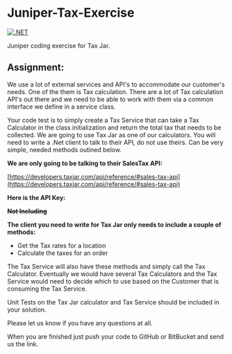 # Juniper-Tax-Exercise

[![.NET](https://github.com/gdearth/Juniper-Tax-Exercise/actions/workflows/dotnet.yml/badge.svg)](https://github.com/gdearth/Juniper-Tax-Exercise/actions/workflows/dotnet.yml)

Juniper coding exercise for Tax Jar.

## Assignment:
We use a lot of external services and API's to accommodate our customer's needs. One of the them is Tax calculation. There are a lot of Tax calculation API's out there and we need to be able to work with them via a common interface we define in a service class.

Your code test is to simply create a Tax Service that can take a Tax Calculator in the class initialization and return the total tax that needs to be collected.
We are going to use Tax Jar as one of our calculators. You will need to write a .Net client to talk to their API, do not use theirs. Can be very simple, needed methods outined below.

**We are only going to be talking to their SalesTax API:**

[https://developers.taxjar.com/api/reference/#sales-tax-api](https://developers.taxjar.com/api/reference/#sales-tax-api)
  
**Here is the API Key:**

**~~Not Including~~**
  
**The client you need to write for Tax Jar only needs to include a couple of methods:**
- Get the Tax rates for a location
- Calculate the taxes for an order


The Tax Service will also have these methods and simply call the Tax Calculator. Eventually we would have several Tax Calculators and the Tax Service would need to decide which to use based on the Customer that is consuming the Tax Service.

Unit Tests on the Tax Jar calculator and Tax Service should be included in your solution.

Please let us know if you have any questions at all.

When you are finished just push your code to GitHub or BitBucket and send us the link.
